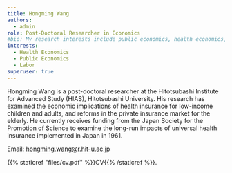 ```yaml
---
title: Hongming Wang
authors:
  - admin
role: Post-Doctoral Researcher in Economics
#bio: My research interests include public economics, health economics, and labor.
interests:
  - Health Economics
  - Public Economics
  - Labor
superuser: true
---
```

Hongming Wang is a post-doctoral researcher at the Hitotsubashi Institute for Advanced Study (HIAS), Hitotsubashi University. His research has examined the economic implications of health insurance for low-income children and adults, and reforms in the private insurance market for the elderly. He currently receives funding from the Japan Society for the Promotion of Science to examine the long-run impacts of universal health insurance implemented in Japan in 1961.

Email: hongming.wang@r.hit-u.ac.jp

{{% staticref "files/cv.pdf" %}}CV{{% /staticref %}}.
